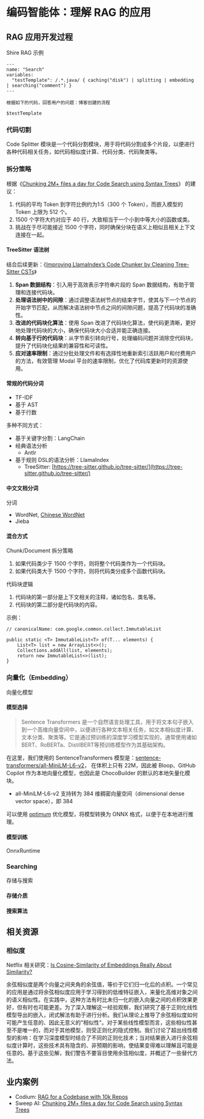 # 编码智能体：理解 RAG 的应用

## RAG 应用开发过程

Shire RAG 示例

```shire
---
name: "Search"
variables:
  "testTemplate": /.*.java/ { caching("disk") | splitting | embedding | searching("comment") }
---

根据如下的代码，回答用户的问题：博客创建的流程

$testTemplate
```

### 代码切割

Code Splitter 模块是一个代码分割模块，用于将代码分割成多个片段，以便进行各种代码相关任务，如代码相似度计算、代码分类、代码聚类等。

### 拆分策略

根据《[Chunking 2M+ files a day for Code Search using Syntax Trees](https://docs.sweep.dev/blogs/chunking-2m-files)》 的建议：

1. 代码的平均 Token 到字符比例约为1:5（300 个 Token），而嵌入模型的 Token 上限为 512 个。
2. 1500 个字符大约对应于 40 行，大致相当于一个小到中等大小的函数或类。
3. 挑战在于尽可能接近 1500 个字符，同时确保分块在语义上相似且相关上下文连接在一起。

#### TreeSitter 语法树

结合后续更新：《[Improving LlamaIndex’s Code Chunker by Cleaning Tree-Sitter CSTs](https://docs.sweep.dev/blogs/chunking-improvements)》

1. **Span 数据结构**：引入用于高效表示字符串片段的 Span 数据结构，有助于管理和连接代码块。
2. **处理语法树中的间隙**：通过调整语法树节点的结束字节，使其与下一个节点的开始字节匹配，从而解决语法树中节点之间的间隙问题，提高了代码块的准确性。
3. **改进的代码块化算法**：使用 Span 改进了代码块化算法，使代码更清晰，更好地处理代码块的大小，确保代码块大小合适并能正确连接。
4. **转向基于行的代码块**：从字节索引转向行号，处理编码问题并消除空代码块，提升了代码块化结果的兼容性和可读性。
5. **应对速率限制**：通过分批处理文件和有选择性地重新索引活跃用户和付费用户的方法，有效管理 Modal 平台的速率限制，优化了代码库更新时的资源使用。

#### 常规的代码分词

- TF-IDF
- 基于 AST
- 基于行数

多种不同方式：

- 基于关键字分割：LangChain
- 经典语法分析
    - Antlr
- 基于规则 DSL的语法分析：LlamaIndex
    - TreeSitter: [https://tree-sitter.github.io/tree-sitter/](https://tree-sitter.github.io/tree-sitter/)

#### 中文文档分词

分词

- WordNet, [Chinese WordNet](https://github.com/lopentu/CwnGraph)
- Jieba

#### 混合方式

Chunk/Document 拆分策略

1. 如果代码类少于 1500 个字符，则将整个代码类作为一个代码块。
2. 如果代码类大于 1500 个字符，则将代码类分成多个函数代码块。

代码块逻辑

1. 代码块的第一部分是上下文相关的注释，诸如包名、类名等。
2. 代码块的第二部分是代码块的内容。

示例：

```chunk
// canonicalName: com.google.common.collect.ImmutableList

public static <T> ImmutableList<T> of(T... elements) {
    List<T> list = new ArrayList<>();
    Collections.addAll(list, elements);
    return new ImmutableList<>(list);
}
```

### 向量化（Embedding）

向量化模型

#### 模型选择

> Sentence Transformers 是一个自然语言处理工具，用于将文本句子嵌入到一个高维向量空间中，以便进行各种文本相关任务，如文本相似度计算、
> 文本分类、聚类等。它是通过预训练的深度学习模型实现的，通常使用诸如BERT、RoBERTa、DistilBERT等预训练模型作为其基础架构。

在这里，我们使用的 SentenceTransformers
模型是：[sentence-transformers/all-MiniLM-L6-v2](https://huggingface.co/sentence-transformers/all-MiniLM-L6-v2)，
在体积上只有 22M，因此被 Bloop、GitHub Copilot 作为本地向量化模型，也因此是 ChocoBuilder 的默认的本地矢量化模块。

- all-MiniLM-L6-v2 支持转为 384 维稠密向量空间（dimensional dense vector space），即 384

可以使用 [optimum](https://github.com/huggingface/optimum) 优化模型，将模型转换为 ONNX 格式，以便于在本地进行推理。

#### 模型训练

OnnxRuntime

### Searching

存储与搜索

#### 存储介质

#### 搜索算法

## 相关资源

### 相似度

Netflix 相关研究：[Is Cosine-Similarity of Embeddings Really About Similarity?](https://arxiv.org/abs/2403.05440)

>
余弦相似度是两个向量之间夹角的余弦值，等价于它们归一化后的点积。一个常见的应用是通过将余弦相似度应用于学习得到的低维特征嵌入，来量化高维对象之间的语义相似性。在实践中，这种方法有时比未归一化的嵌入向量之间的点积效果更好，但有时也可能更差。为了深入理解这一经验观察，我们研究了基于正则化线性模型导出的嵌入，闭式解法有助于进行分析。我们从理论上推导了余弦相似度如何可能产生任意的、因此无意义的"相似性"。对于某些线性模型而言，这些相似性甚至不是唯一的，而对于其他模型，则受正则化的隐式控制。我们讨论了超出线性模型的影响：在学习深度模型时结合了不同的正则化技术；当对结果嵌入进行余弦相似度计算时，这些技术具有隐含的、非预期的影响，使结果变得难以理解且可能是任意的。基于这些见解，我们警告不要盲目使用余弦相似度，并概述了一些替代方法。

## 业内案例

- Codium: [RAG for a Codebase with 10k Repos](https://www.codium.ai/blog/rag-for-large-scale-code-repos/)
- Sweep AI: [Chunking 2M+ files a day for Code Search using Syntax Trees](https://docs.sweep.dev/blogs/chunking-2m-files)
